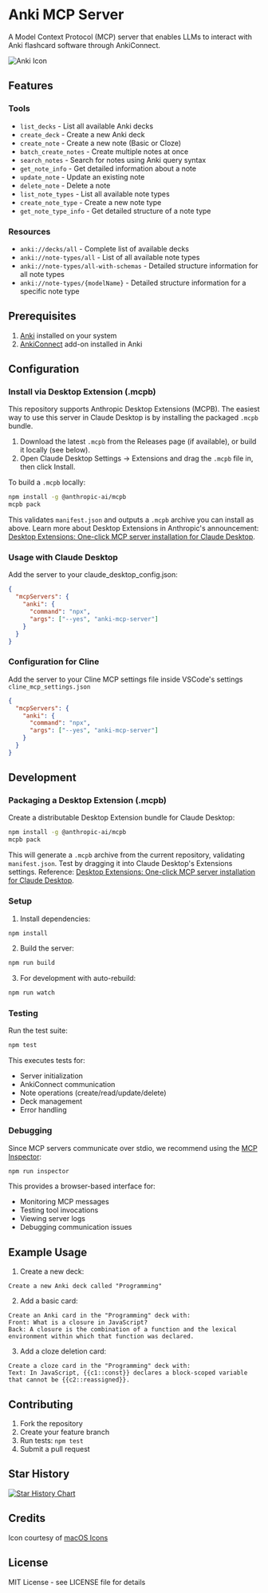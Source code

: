 # Anki MCP Server

A Model Context Protocol (MCP) server that enables LLMs to interact with Anki flashcard software through AnkiConnect.

![Anki Icon](./assets/icon.png)

## Features

### Tools

- `list_decks` - List all available Anki decks
- `create_deck` - Create a new Anki deck
- `create_note` - Create a new note (Basic or Cloze)
- `batch_create_notes` - Create multiple notes at once
- `search_notes` - Search for notes using Anki query syntax
- `get_note_info` - Get detailed information about a note
- `update_note` - Update an existing note
- `delete_note` - Delete a note
- `list_note_types` - List all available note types
- `create_note_type` - Create a new note type
- `get_note_type_info` - Get detailed structure of a note type

### Resources

- `anki://decks/all` - Complete list of available decks
- `anki://note-types/all` - List of all available note types
- `anki://note-types/all-with-schemas` - Detailed structure information for all note types
- `anki://note-types/{modelName}` - Detailed structure information for a specific note type

## Prerequisites

1. [Anki](https://apps.ankiweb.net/) installed on your system
2. [AnkiConnect](https://ankiweb.net/shared/info/2055492159) add-on installed in Anki

## Configuration

### Install via Desktop Extension (.mcpb)

This repository supports Anthropic Desktop Extensions (MCPB). The easiest way to use this server in Claude Desktop is by installing the packaged `.mcpb` bundle.

1. Download the latest `.mcpb` from the Releases page (if available), or build it locally (see below).
2. Open Claude Desktop Settings → Extensions and drag the `.mcpb` file in, then click Install.

To build a `.mcpb` locally:

```bash
npm install -g @anthropic-ai/mcpb
mcpb pack
```

This validates `manifest.json` and outputs a `.mcpb` archive you can install as above. Learn more about Desktop Extensions in Anthropic's announcement: [Desktop Extensions: One-click MCP server installation for Claude Desktop](https://www.anthropic.com/engineering/desktop-extensions).

### Usage with Claude Desktop

Add the server to your claude_desktop_config.json:

```json
{
  "mcpServers": {
    "anki": {
      "command": "npx",
      "args": ["--yes", "anki-mcp-server"]
    }
  }
}
```

### Configuration for Cline

Add the server to your Cline MCP settings file inside VSCode's settings `cline_mcp_settings.json`

```json
{
  "mcpServers": {
    "anki": {
      "command": "npx",
      "args": ["--yes", "anki-mcp-server"]
    }
  }
}
```

## Development

### Packaging a Desktop Extension (.mcpb)

Create a distributable Desktop Extension bundle for Claude Desktop:

```bash
npm install -g @anthropic-ai/mcpb
mcpb pack
```

This will generate a `.mcpb` archive from the current repository, validating `manifest.json`. Test by dragging it into Claude Desktop's Extensions settings. Reference: [Desktop Extensions: One-click MCP server installation for Claude Desktop](https://www.anthropic.com/engineering/desktop-extensions).

### Setup

1. Install dependencies:

```bash
npm install
```

2. Build the server:

```bash
npm run build
```

3. For development with auto-rebuild:

```bash
npm run watch
```

### Testing

Run the test suite:

```bash
npm test
```

This executes tests for:

- Server initialization
- AnkiConnect communication
- Note operations (create/read/update/delete)
- Deck management
- Error handling

### Debugging

Since MCP servers communicate over stdio, we recommend using the [MCP Inspector](https://github.com/modelcontextprotocol/inspector):

```bash
npm run inspector
```

This provides a browser-based interface for:

- Monitoring MCP messages
- Testing tool invocations
- Viewing server logs
- Debugging communication issues

## Example Usage

1. Create a new deck:

```
Create a new Anki deck called "Programming"
```

2. Add a basic card:

```
Create an Anki card in the "Programming" deck with:
Front: What is a closure in JavaScript?
Back: A closure is the combination of a function and the lexical environment within which that function was declared.
```

3. Add a cloze deletion card:

```
Create a cloze card in the "Programming" deck with:
Text: In JavaScript, {{c1::const}} declares a block-scoped variable that cannot be {{c2::reassigned}}.
```

## Contributing

1. Fork the repository
2. Create your feature branch
3. Run tests: `npm test`
4. Submit a pull request

## Star History

[![Star History Chart](https://api.star-history.com/svg?repos=nailuoGG/anki-mcp-server&type=Date)](https://star-history.com/#nailuoGG/anki-mcp-server&Date)

## Credits

Icon courtesy of [macOS Icons](https://macosicons.com/#/?icon=mWDBpVXqbc)

## License

MIT License - see LICENSE file for details
